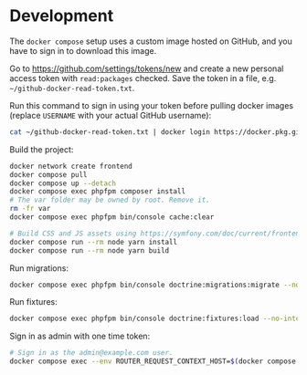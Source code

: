 # Development

The `docker compose` setup uses a custom image hosted on GitHub, and you have to
sign in to download this image.

Go to <https://github.com/settings/tokens/new> and create a new personal access
token with `read:packages` checked. Save the token in a file, e.g.
`~/github-docker-read-token.txt`.

Run this command to sign in using your token before pulling docker images
(replace `USERNAME` with your actual GitHub username):

```sh
cat ~/github-docker-read-token.txt | docker login https://docker.pkg.github.com -u USERNAME --password-stdin
```

Build the project:

```sh
docker network create frontend
docker compose pull
docker compose up --detach
docker compose exec phpfpm composer install
# The var folder may be owned by root. Remove it.
rm -fr var
docker compose exec phpfpm bin/console cache:clear

# Build CSS and JS assets using https://symfony.com/doc/current/frontend.html#frontend-webpack-encore
docker compose run --rm node yarn install
docker compose run --rm node yarn build
```

Run migrations:

```sh
docker compose exec phpfpm bin/console doctrine:migrations:migrate --no-interaction
```

Run fixtures:

```sh
docker compose exec phpfpm bin/console doctrine:fixtures:load --no-interaction
```

Sign in as admin with one time token:

```sh
# Sign in as the admin@example.com user.
docker compose exec --env ROUTER_REQUEST_CONTEXT_HOST=$(docker compose port nginx 8080) phpfpm bin/console kontrolgruppen:user:login admin@example.com
```
